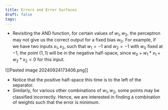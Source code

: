 ```yaml
---
title: Errors and Error Surfaces
draft: false
tags:
---
```


- Revisiting the AND function, for certain values of $w_1, w_2$, the perceptron may not give us the correct output for a fixed bias $w_0$. For example, if we have two inputs $x_1, x_2$, such that $w_1 = -1$ and $w_2=-1$ with $w_0$ fixed at $-1$, the point $(1,1)$ will be in the negative half-space, since $w_0 + w_1*x_1 + w_2*x_2 < 0$ for this input.

![[Pasted image 20240924173406.png]]

- Notice that the positive half-space this time is to the left of the separator.
- Similarly, for various other combinations of $w_1, w_2$, some points may be classified incorrectly. Hence, we are interested in finding a combination of weights such that the error is minimum. 